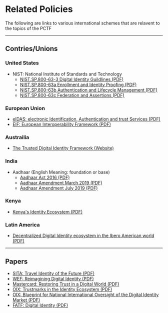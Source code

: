 # Related Policies

The following are links to various international schemes that are relavent to the topics of the PCTF

---
## Contries/Unions

### United States

* NIST: National Institute of Standards and Technology
  * <a href="docs/RelatedPolicies/NIST.SP.800-63-3.pdf">NIST.SP.800-63-3 Digital Identity Guildlines (PDF)</a>
  * <a href="docs/RelatedPolicies/NIST.SP.800-63a.pdf">NIST.SP.800-63a Enrollment and Identity Proofing (PDF)</a>
  * <a href="docs/RelatedPolicies/NIST.SP.800-63b.pdf">NIST.SP.800-63b Authentication and Lifecycle Management (PDF)</a>
  * <a href="docs/RelatedPolicies/NIST.SP.800-63c.pdf">NIST.SP.800-63c Federation and Assertions (PDF)</a>

### European Union

* <a href="docs/RelatedPolicies/eIDAS.pdf">eIDAS: electronic Identification, Authentication and trust Services (PDF)</a>
* <a href="docs/RelatedPolicies/eif.pdf">EIF: European Interoperability Framework  (PDF)</a>

### Austrailia

* <a href="https://www.dta.gov.au/our-projects/digital-identity/trusted-digital-identity-framework/framework-documents">The Trusted Digital Identity Framework (Website)</a>

### India

* Aadhaar (English Meaning: foundation or base)
  * <a href="docs/RelatedPolicies/aadhaar_act_2016.pdf">Aadhaar Act 2016 (PDF)</a>
  * <a href="docs/RelatedPolicies/aadhaar_amendment_ordinance.pdf">Aadhaar Amendment March 2019 (PDF)</a>
  * <a href="docs/RelatedPolicies/aadhaar_amendment_act_2019.pdf">Aadhaar Amendment July 2019 (PDF)</a>

### Kenya

* <a href="docs/RelatedPolicies/Kenyas-Identity-Ecosystem.pdf">Kenya's Identity Ecosystem (PDF)</a>

### Latin America

* <a href="docs/RelatedPolicies/Decentralized-Digital-Identity-ecosystem-in-the-Ibero-American-world.pdf">Decentralized Digital Identity ecosystem in the Ibero American world (PDF)</a>

---
## Papers

* <a href="docs/RelatedPolicies/SITA_Identity_2016.pdf">SITA: Travel Identity of the Future (PDF)</a>
* <a href="docs/RelatedPolicies/WEF_Digital_Identity.pdf">WEF: Reimagining Digital Identity (PDF)</a>
* <a href="docs/RelatedPolicies/digital-identity-restoring-trust-in-a-digital-world.pdf">Mastercard: Restoring Trust in a Digital World (PDF)</a>
* <a href="docs/RelatedPolicies/Trustmarks_in_the_Identity_Ecosystem.pdf">OIX: Trustmarks in the Identity Ecosystem (PDF)</a>
* <a href="docs/RelatedPolicies/Blueprint-for-National-International-Oversight-of-the-Digital-Identity-Market-March-2020.pdf">OIX: Blueprint for National International Oversight of the Digital Identity Market (PDF)</a>
* <a href="docs/RelatedPolicies/Guidance-on-Digital-Identity.pdf">FATF: Digital Identity (PDF)</a>
